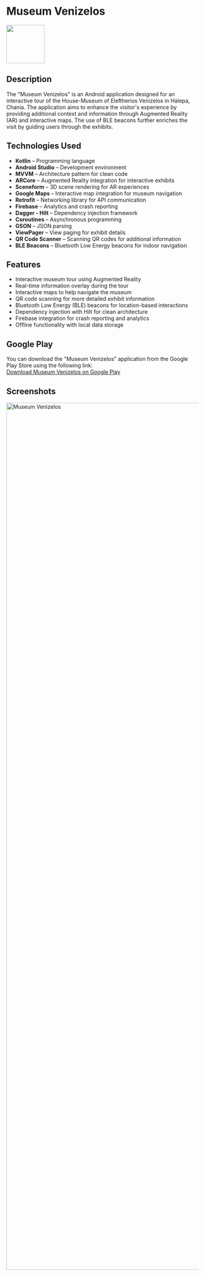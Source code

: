 # Museum Venizelos

<img width="100" src="https://github.com/user-attachments/assets/c7892ef5-183a-4257-adbc-9859f9159bc6" />

## Description
The "Museum Venizelos" is an Android application designed for an interactive tour of the House-Museum of Eleftherios Venizelos in Halepa, Chania. The application aims to enhance the visitor's experience by providing additional context and information through Augmented Reality (AR) and interactive maps. The use of BLE beacons further enriches the visit by guiding users through the exhibits.

## Technologies Used  
- **Kotlin** – Programming language  
- **Android Studio** – Development environment  
- **MVVM** – Architecture pattern for clean code  
- **ARCore** – Augmented Reality integration for interactive exhibits  
- **Sceneform** – 3D scene rendering for AR experiences  
- **Google Maps** – Interactive map integration for museum navigation  
- **Retrofit** – Networking library for API communication  
- **Firebase** – Analytics and crash reporting  
- **Dagger - Hilt** – Dependency injection framework  
- **Coroutines** – Asynchronous programming  
- **GSON** – JSON parsing  
- **ViewPager** – View paging for exhibit details  
- **QR Code Scanner** – Scanning QR codes for additional information  
- **BLE Beacons** – Bluetooth Low Energy beacons for indoor navigation  

## Features  
- Interactive museum tour using Augmented Reality  
- Real-time information overlay during the tour  
- Interactive maps to help navigate the museum  
- QR code scanning for more detailed exhibit information  
- Bluetooth Low Energy (BLE) beacons for location-based interactions  
- Dependency injection with Hilt for clean architecture  
- Firebase integration for crash reporting and analytics  
- Offline functionality with local data storage  

## Google Play
You can download the "Museum Venizelos" application from the Google Play Store using the following link:  
[Download Museum Venizelos on Google Play](https://play.google.com/store/apps/details?id=com.userfaltakas.venizelosmuseumguide&hl=en)

## Screenshots
<img width="2264" alt="Museum Venizelos" src="https://github.com/user-attachments/assets/9b8bab11-c6c4-4172-9482-70ad63cb3a3a" />

